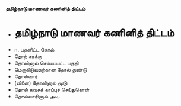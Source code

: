 **தமிழ்நாடு மாணவர் கணினித் திட்டம்**
- # தமிழ்நாடு மாணவர் கணினித் திட்டம்
- n. பதனிட்ட தோல்
- தோற் சரக்கு
- தோலினால் செய்யப்பட்ட பகுதி
- மெருகிடுவதற்கான தோல் துண்டு
- தோல்வார்
- (வினை) தோலினால் மூடு
- தோல் கவசக் காப்புச் செய்துகொள்
- தோல்வாரினால் அடி.

